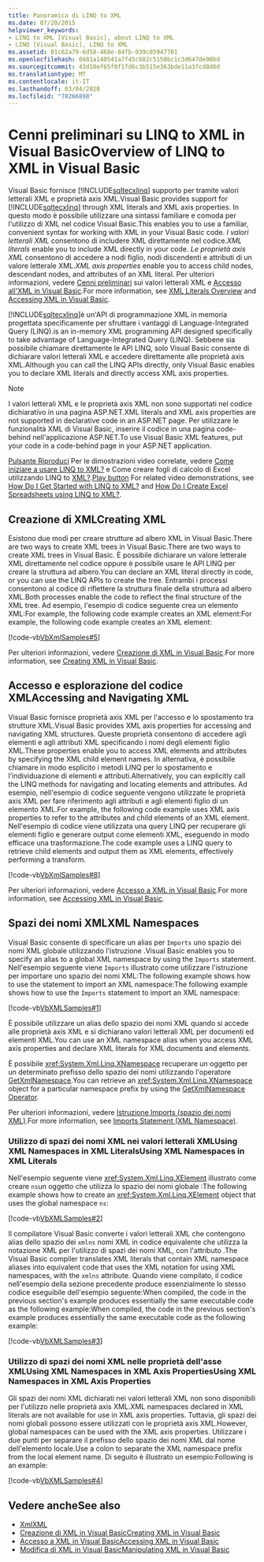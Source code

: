 ```yaml
---
title: Panoramica di LINQ to XML
ms.date: 07/20/2015
helpviewer_keywords:
- LINQ to XML [Visual Basic], about LINQ to XML
- LINQ [Visual Basic], LINQ to XML
ms.assetid: 01c62a79-6d58-468e-84fb-039c05947701
ms.openlocfilehash: 0481a140541a7f45c682c5150bc1c3d647de90bd
ms.sourcegitcommit: 43d10ef65f0f1fd6c3b515e363bde11a3fcd8d6d
ms.translationtype: MT
ms.contentlocale: it-IT
ms.lasthandoff: 03/04/2020
ms.locfileid: "78266898"
---
```

# <a name="overview-of-linq-to-xml-in-visual-basic"></a><span data-ttu-id="24d73-102">Cenni preliminari su LINQ to XML in Visual Basic</span><span class="sxs-lookup"><span data-stu-id="24d73-102">Overview of LINQ to XML in Visual Basic</span></span>
<span data-ttu-id="24d73-103">Visual Basic fornisce [!INCLUDE[sqltecxlinq](~/includes/sqltecxlinq-md.md)] supporto per tramite valori letterali XML e proprietà axis XML.</span><span class="sxs-lookup"><span data-stu-id="24d73-103">Visual Basic provides support for [!INCLUDE[sqltecxlinq](~/includes/sqltecxlinq-md.md)] through XML literals and XML axis properties.</span></span> <span data-ttu-id="24d73-104">In questo modo è possibile utilizzare una sintassi familiare e comoda per l'utilizzo di XML nel codice Visual Basic.</span><span class="sxs-lookup"><span data-stu-id="24d73-104">This enables you to use a familiar, convenient syntax for working with XML in your Visual Basic code.</span></span> <span data-ttu-id="24d73-105">*I valori letterali XML* consentono di includere XML direttamente nel codice.</span><span class="sxs-lookup"><span data-stu-id="24d73-105">*XML literals* enable you to include XML directly in your code.</span></span> <span data-ttu-id="24d73-106">*Le proprietà axis XML* consentono di accedere a nodi figlio, nodi discendenti e attributi di un valore letterale XML.</span><span class="sxs-lookup"><span data-stu-id="24d73-106">*XML axis properties* enable you to access child nodes, descendant nodes, and attributes of an XML literal.</span></span> <span data-ttu-id="24d73-107">Per ulteriori informazioni, vedere [Cenni preliminari](../../../../visual-basic/programming-guide/language-features/xml/xml-literals-overview.md) sui valori letterali XML e [Accesso all'XML in Visual Basic](../../../../visual-basic/programming-guide/language-features/xml/accessing-xml.md).</span><span class="sxs-lookup"><span data-stu-id="24d73-107">For more information, see [XML Literals Overview](../../../../visual-basic/programming-guide/language-features/xml/xml-literals-overview.md) and [Accessing XML in Visual Basic](../../../../visual-basic/programming-guide/language-features/xml/accessing-xml.md).</span></span>  
  
 [!INCLUDE[sqltecxlinq](~/includes/sqltecxlinq-md.md)]<span data-ttu-id="24d73-108">è un'API di programmazione XML in memoria progettata specificamente per sfruttare i vantaggi di Language-Integrated Query (LINQ).</span><span class="sxs-lookup"><span data-stu-id="24d73-108">is an in-memory XML programming API designed specifically to take advantage of Language-Integrated Query (LINQ).</span></span> <span data-ttu-id="24d73-109">Sebbene sia possibile chiamare direttamente le API LINQ, solo Visual Basic consente di dichiarare valori letterali XML e accedere direttamente alle proprietà axis XML.</span><span class="sxs-lookup"><span data-stu-id="24d73-109">Although you can call the LINQ APIs directly, only Visual Basic enables you to declare XML literals and directly access XML axis properties.</span></span>  
  
> [!NOTE]
> <span data-ttu-id="24d73-110">I valori letterali XML e le proprietà axis XML non sono supportati nel codice dichiarativo in una pagina ASP.NET.</span><span class="sxs-lookup"><span data-stu-id="24d73-110">XML literals and XML axis properties are not supported in declarative code in an ASP.NET page.</span></span> <span data-ttu-id="24d73-111">Per utilizzare le funzionalità XML di Visual Basic, inserire il codice in una pagina code-behind nell'applicazione ASP.NET.</span><span class="sxs-lookup"><span data-stu-id="24d73-111">To use Visual Basic XML features, put your code in a code-behind page in your ASP.NET application.</span></span>  
  
 <span data-ttu-id="24d73-112">[Pulsante Riproduci](./media/overview-of-linq-to-xml/play-video-icon-example.gif) Per le dimostrazioni video correlate, vedere [Come iniziare a usare LINQ to XML?](/aspnet/web-forms/videos/data-access/linq-videos-from-the-vb-team/how-do-i-get-started-with-linq-to-xml) e Come creare fogli di calcolo di Excel utilizzando LINQ to [XML?](/aspnet/web-forms/videos/data-access/linq-videos-from-the-vb-team/how-do-i-create-excel-spreadsheets-using-linq-to-xml).</span><span class="sxs-lookup"><span data-stu-id="24d73-112">[Play button](./media/overview-of-linq-to-xml/play-video-icon-example.gif) For related video demonstrations, see [How Do I Get Started with LINQ to XML?](/aspnet/web-forms/videos/data-access/linq-videos-from-the-vb-team/how-do-i-get-started-with-linq-to-xml) and [How Do I Create Excel Spreadsheets using LINQ to XML?](/aspnet/web-forms/videos/data-access/linq-videos-from-the-vb-team/how-do-i-create-excel-spreadsheets-using-linq-to-xml).</span></span>
  
## <a name="creating-xml"></a><span data-ttu-id="24d73-113">Creazione di XML</span><span class="sxs-lookup"><span data-stu-id="24d73-113">Creating XML</span></span>  
 <span data-ttu-id="24d73-114">Esistono due modi per creare strutture ad albero XML in Visual Basic.There are two ways to create XML trees in Visual Basic.</span><span class="sxs-lookup"><span data-stu-id="24d73-114">There are two ways to create XML trees in Visual Basic.</span></span> <span data-ttu-id="24d73-115">È possibile dichiarare un valore letterale XML direttamente nel codice oppure è possibile usare le API LINQ per creare la struttura ad albero.</span><span class="sxs-lookup"><span data-stu-id="24d73-115">You can declare an XML literal directly in code, or you can use the LINQ APIs to create the tree.</span></span> <span data-ttu-id="24d73-116">Entrambi i processi consentono al codice di riflettere la struttura finale della struttura ad albero XML.</span><span class="sxs-lookup"><span data-stu-id="24d73-116">Both processes enable the code to reflect the final structure of the XML tree.</span></span> <span data-ttu-id="24d73-117">Ad esempio, l'esempio di codice seguente crea un elemento XML:For example, the following code example creates an XML element:</span><span class="sxs-lookup"><span data-stu-id="24d73-117">For example, the following code example creates an XML element:</span></span>  
  
 [!code-vb[VbXmlSamples#5](~/samples/snippets/visualbasic/VS_Snippets_VBCSharp/VbXMLSamples/VB/XMLSamples2.vb#5)]  
  
 <span data-ttu-id="24d73-118">Per ulteriori informazioni, vedere [Creazione di XML in Visual Basic](../../../../visual-basic/programming-guide/language-features/xml/creating-xml.md).</span><span class="sxs-lookup"><span data-stu-id="24d73-118">For more information, see [Creating XML in Visual Basic](../../../../visual-basic/programming-guide/language-features/xml/creating-xml.md).</span></span>  
  
## <a name="accessing-and-navigating-xml"></a><span data-ttu-id="24d73-119">Accesso e esplorazione del codice XML</span><span class="sxs-lookup"><span data-stu-id="24d73-119">Accessing and Navigating XML</span></span>  
 <span data-ttu-id="24d73-120">Visual Basic fornisce proprietà axis XML per l'accesso e lo spostamento tra strutture XML.</span><span class="sxs-lookup"><span data-stu-id="24d73-120">Visual Basic provides XML axis properties for accessing and navigating XML structures.</span></span> <span data-ttu-id="24d73-121">Queste proprietà consentono di accedere agli elementi e agli attributi XML specificando i nomi degli elementi figlio XML.</span><span class="sxs-lookup"><span data-stu-id="24d73-121">These properties enable you to access XML elements and attributes by specifying the XML child element names.</span></span> <span data-ttu-id="24d73-122">In alternativa, è possibile chiamare in modo esplicito i metodi LINQ per lo spostamento e l'individuazione di elementi e attributi.</span><span class="sxs-lookup"><span data-stu-id="24d73-122">Alternatively, you can explicitly call the LINQ methods for navigating and locating elements and attributes.</span></span> <span data-ttu-id="24d73-123">Ad esempio, nell'esempio di codice seguente vengono utilizzate le proprietà axis XML per fare riferimento agli attributi e agli elementi figlio di un elemento XML.</span><span class="sxs-lookup"><span data-stu-id="24d73-123">For example, the following code example uses XML axis properties to refer to the attributes and child elements of an XML element.</span></span> <span data-ttu-id="24d73-124">Nell'esempio di codice viene utilizzata una query LINQ per recuperare gli elementi figlio e generare output come elementi XML, eseguendo in modo efficace una trasformazione.</span><span class="sxs-lookup"><span data-stu-id="24d73-124">The code example uses a LINQ query to retrieve child elements and output them as XML elements, effectively performing a transform.</span></span>  
  
 [!code-vb[VbXmlSamples#8](~/samples/snippets/visualbasic/VS_Snippets_VBCSharp/VbXMLSamples/VB/XMLSamples3.vb#8)]  
  
 <span data-ttu-id="24d73-125">Per ulteriori informazioni, vedere [Accesso a XML in Visual Basic](../../../../visual-basic/programming-guide/language-features/xml/accessing-xml.md).</span><span class="sxs-lookup"><span data-stu-id="24d73-125">For more information, see [Accessing XML in Visual Basic](../../../../visual-basic/programming-guide/language-features/xml/accessing-xml.md).</span></span>  
  
## <a name="xml-namespaces"></a><span data-ttu-id="24d73-126">Spazi dei nomi XML</span><span class="sxs-lookup"><span data-stu-id="24d73-126">XML Namespaces</span></span>  
 <span data-ttu-id="24d73-127">Visual Basic consente di specificare un alias per `Imports` uno spazio dei nomi XML globale utilizzando l'istruzione .</span><span class="sxs-lookup"><span data-stu-id="24d73-127">Visual Basic enables you to specify an alias to a global XML namespace by using the `Imports` statement.</span></span> <span data-ttu-id="24d73-128">Nell'esempio seguente viene `Imports` illustrato come utilizzare l'istruzione per importare uno spazio dei nomi XML:The following example shows how to use the statement to import an XML namespace:</span><span class="sxs-lookup"><span data-stu-id="24d73-128">The following example shows how to use the `Imports` statement to import an XML namespace:</span></span>  
  
 [!code-vb[VbXMLSamples#1](~/samples/snippets/visualbasic/VS_Snippets_VBCSharp/VbXMLSamples/VB/XMLSamples1.vb#1)]  
  
 <span data-ttu-id="24d73-129">È possibile utilizzare un alias dello spazio dei nomi XML quando si accede alle proprietà axis XML e si dichiarano valori letterali XML per documenti ed elementi XML.</span><span class="sxs-lookup"><span data-stu-id="24d73-129">You can use an XML namespace alias when you access XML axis properties and declare XML literals for XML documents and elements.</span></span>  
  
 <span data-ttu-id="24d73-130">È possibile <xref:System.Xml.Linq.XNamespace> recuperare un oggetto per un determinato prefisso dello spazio dei nomi utilizzando l'operatore [GetXmlNamespace](../../../../visual-basic/language-reference/operators/getxmlnamespace-operator.md).</span><span class="sxs-lookup"><span data-stu-id="24d73-130">You can retrieve an <xref:System.Xml.Linq.XNamespace> object for a particular namespace prefix by using the [GetXmlNamespace Operator](../../../../visual-basic/language-reference/operators/getxmlnamespace-operator.md).</span></span>  
  
 <span data-ttu-id="24d73-131">Per ulteriori informazioni, vedere [Istruzione Imports (spazio dei nomi XML)](../../../../visual-basic/language-reference/statements/imports-statement-xml-namespace.md).</span><span class="sxs-lookup"><span data-stu-id="24d73-131">For more information, see [Imports Statement (XML Namespace)](../../../../visual-basic/language-reference/statements/imports-statement-xml-namespace.md).</span></span>  
  
### <a name="using-xml-namespaces-in-xml-literals"></a><span data-ttu-id="24d73-132">Utilizzo di spazi dei nomi XML nei valori letterali XMLUsing XML Namespaces in XML Literals</span><span class="sxs-lookup"><span data-stu-id="24d73-132">Using XML Namespaces in XML Literals</span></span>  
 <span data-ttu-id="24d73-133">Nell'esempio seguente viene <xref:System.Xml.Linq.XElement> illustrato come creare `ns`un oggetto che utilizza lo spazio dei nomi globale :</span><span class="sxs-lookup"><span data-stu-id="24d73-133">The following example shows how to create an <xref:System.Xml.Linq.XElement> object that uses the global namespace `ns`:</span></span>  
  
 [!code-vb[VbXMLSamples#2](~/samples/snippets/visualbasic/VS_Snippets_VBCSharp/VbXMLSamples/VB/XMLSamples1.vb#2)]  
  
 <span data-ttu-id="24d73-134">Il compilatore Visual Basic converte i valori letterali XML che contengono alias dello spazio dei `xmlns` nomi XML in codice equivalente che utilizza la notazione XML per l'utilizzo di spazi dei nomi XML, con l'attributo .</span><span class="sxs-lookup"><span data-stu-id="24d73-134">The Visual Basic compiler translates XML literals that contain XML namespace aliases into equivalent code that uses the XML notation for using XML namespaces, with the `xmlns` attribute.</span></span> <span data-ttu-id="24d73-135">Quando viene compilato, il codice nell'esempio della sezione precedente produce essenzialmente lo stesso codice eseguibile dell'esempio seguente:When compiled, the code in the previous section's example produces essentially the same executable code as the following example:</span><span class="sxs-lookup"><span data-stu-id="24d73-135">When compiled, the code in the previous section's example produces essentially the same executable code as the following example:</span></span>  
  
 [!code-vb[VbXMLSamples#3](~/samples/snippets/visualbasic/VS_Snippets_VBCSharp/VbXMLSamples/VB/XMLSamples1.vb#3)]  
  
### <a name="using-xml-namespaces-in-xml-axis-properties"></a><span data-ttu-id="24d73-136">Utilizzo di spazi dei nomi XML nelle proprietà dell'asse XMLUsing XML Namespaces in XML Axis Properties</span><span class="sxs-lookup"><span data-stu-id="24d73-136">Using XML Namespaces in XML Axis Properties</span></span>  
 <span data-ttu-id="24d73-137">Gli spazi dei nomi XML dichiarati nei valori letterali XML non sono disponibili per l'utilizzo nelle proprietà axis XML.</span><span class="sxs-lookup"><span data-stu-id="24d73-137">XML namespaces declared in XML literals are not available for use in XML axis properties.</span></span> <span data-ttu-id="24d73-138">Tuttavia, gli spazi dei nomi globali possono essere utilizzati con le proprietà axis XML.</span><span class="sxs-lookup"><span data-stu-id="24d73-138">However, global namespaces can be used with the XML axis properties.</span></span> <span data-ttu-id="24d73-139">Utilizzare i due punti per separare il prefisso dello spazio dei nomi XML dal nome dell'elemento locale.</span><span class="sxs-lookup"><span data-stu-id="24d73-139">Use a colon to separate the XML namespace prefix from the local element name.</span></span> <span data-ttu-id="24d73-140">Di seguito è illustrato un esempio:</span><span class="sxs-lookup"><span data-stu-id="24d73-140">Following is an example:</span></span>  
  
 [!code-vb[VbXMLSamples#4](~/samples/snippets/visualbasic/VS_Snippets_VBCSharp/VbXMLSamples/VB/XMLSamples1.vb#4)]  
  
## <a name="see-also"></a><span data-ttu-id="24d73-141">Vedere anche</span><span class="sxs-lookup"><span data-stu-id="24d73-141">See also</span></span>

- [<span data-ttu-id="24d73-142">Xml</span><span class="sxs-lookup"><span data-stu-id="24d73-142">XML</span></span>](../../../../visual-basic/programming-guide/language-features/xml/index.md)
- [<span data-ttu-id="24d73-143">Creazione di XML in Visual Basic</span><span class="sxs-lookup"><span data-stu-id="24d73-143">Creating XML in Visual Basic</span></span>](../../../../visual-basic/programming-guide/language-features/xml/creating-xml.md)
- [<span data-ttu-id="24d73-144">Accesso a XML in Visual Basic</span><span class="sxs-lookup"><span data-stu-id="24d73-144">Accessing XML in Visual Basic</span></span>](../../../../visual-basic/programming-guide/language-features/xml/accessing-xml.md)
- [<span data-ttu-id="24d73-145">Modifica di XML in Visual Basic</span><span class="sxs-lookup"><span data-stu-id="24d73-145">Manipulating XML in Visual Basic</span></span>](../../../../visual-basic/programming-guide/language-features/xml/manipulating-xml.md)

